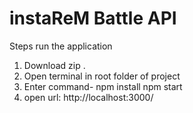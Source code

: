 # instaReM Battle API

Steps run the application

1)  Download zip .
2)  Open terminal in root folder of project
3)  Enter command-
    npm install
    npm start
4)  open url: http://localhost:3000/
